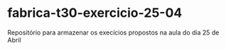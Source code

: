 # fabrica-t30-exercicio-25-04
Repositório para armazenar os execícios propostos na aula do dia 25 de Abril
